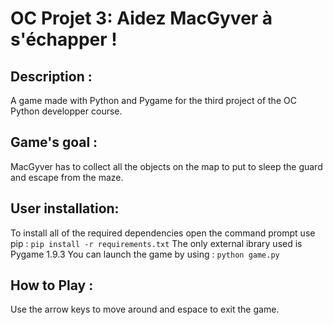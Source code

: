 # OC Projet 3: Aidez MacGyver à s'échapper !

## Description :
A game made with Python and Pygame for the third project of the OC Python developper course.

## Game's goal :
MacGyver has to collect all the objects on the map to put to sleep the guard and escape from the maze.

## User installation:
To install all of the required dependencies open the command prompt use pip : `pip install -r requirements.txt`
The only external ibrary used is Pygame 1.9.3
You can launch the game by using : `python game.py`

## How to Play :
Use the arrow keys to move around and espace to exit the game.